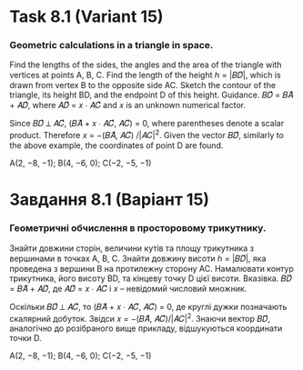 # Task 8.1 (Variant 15)

### Geometric calculations in a triangle in space.

Find the lengths of the sides, the angles and the area of the triangle with vertices at points A, B, C. Find the length
of the height ℎ = |𝐵𝐷⃗|, which is drawn from vertex B to the opposite side AC. Sketch the contour of the triangle, its
height BD, and the endpoint D of this height.
Guidance. 𝐵𝐷⃗ = 𝐵𝐴⃗ + 𝐴𝐷⃗, where 𝐴𝐷⃗ = 𝑥 ∙ 𝐴𝐶⃗ and 𝑥 is an unknown numerical factor.

Since 𝐵𝐷⃗ ⊥ 𝐴𝐶⃗, (𝐵𝐴⃗ + 𝑥 ∙ 𝐴𝐶⃗, 𝐴𝐶⃗) = 0, where parentheses denote a scalar product. Therefore 𝑥 = −(𝐵𝐴⃗, 𝐴𝐶⃗)
/|𝐴𝐶|<sup>2</sup>. Given the vector 𝐵𝐷⃗, similarly to the above example, the coordinates of point D are found.

A(2, −8, −1); B(4, −6, 0); C(−2, −5, −1)

# Завдання 8.1 (Варіант 15)

### Геометричні обчислення в просторовому трикутнику.

Знайти довжини сторін, величини кутів та площу трикутника з
вершинами в точках A, B, C. Знайти довжину висоти ℎ = |𝐵𝐷⃗|, яка проведена з
вершини B на протилежну сторону AC. Намалювати контур трикутника, його
висоту BD, та кінцеву точку D цієї висоти.
Вказівка. 𝐵𝐷⃗ = 𝐵𝐴⃗ + 𝐴𝐷⃗, де 𝐴𝐷⃗ = 𝑥 ∙ 𝐴𝐶⃗ і 𝑥 – невідомий числовий множник.

Оскільки 𝐵𝐷⃗ ⊥ 𝐴𝐶⃗, то (𝐵𝐴⃗ + 𝑥 ∙ 𝐴𝐶⃗, 𝐴𝐶⃗) = 0, де круглі дужки позначають
скалярний добуток. Звідси 𝑥 = −(𝐵𝐴⃗, 𝐴𝐶⃗)/|𝐴𝐶|<sup>2</sup>. Знаючи вектор 𝐵𝐷⃗, аналогічно
до розібраного вище прикладу, відшукуються координати точки D.

A(2, −8, −1); B(4, −6, 0); C(−2, −5, −1)